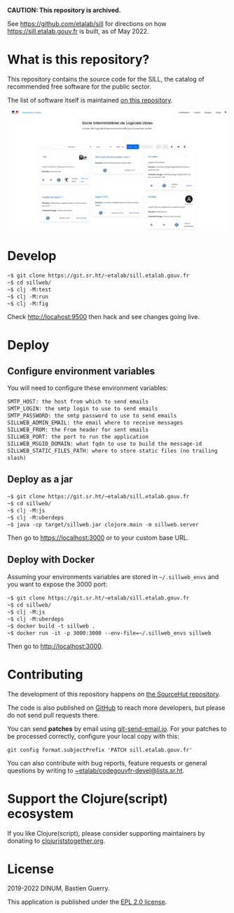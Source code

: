**CAUTION: This repository is archived.**

See <https://github.com/etalab/sill> for directions on how
<https://sill.etalab.gouv.fr> is built, as of May 2022.


# What is this repository?

This repository contains the source code for the SILL, the catalog of
recommended free software for the public sector.

The list of software itself is maintained [on this repository](https://git.sr.ht/~etalab/sill).

![img](sillweb.png)


# Develop

    ~$ git clone https://git.sr.ht/~etalab/sill.etalab.gouv.fr
    ~$ cd sillweb/
    ~$ clj -M:test
    ~$ clj -M:run
    ~$ clj -M:fig

Check <http://locahost:9500> then hack and see changes going live.


# Deploy


## Configure environment variables

You will need to configure these environment variables:

    SMTP_HOST: the host from which to send emails
    SMTP_LOGIN: the smtp login to use to send emails
    SMTP_PASSWORD: the smtp password to use to send emails
    SILLWEB_ADMIN_EMAIL: the email where to receive messages
    SILLWEB_FROM: the From header for sent emails
    SILLWEB_PORT: the port to run the application
    SILLWEB_MSGID_DOMAIN: what fqdn to use to build the message-id
    SILLWEB_STATIC_FILES_PATH: where to store static files (no trailing slash)


## Deploy as a jar

    ~$ git clone https://git.sr.ht/~etalab/sill.etalab.gouv.fr
    ~$ cd sillweb/
    ~$ clj -M:js
    ~$ clj -M:uberdeps
    ~$ java -cp target/sillweb.jar clojure.main -m sillweb.server

Then go to <https://localhost:3000> or to your custom base URL.


## Deploy with Docker

Assuming your environments variables are stored in `~/.sillweb_envs`
and you want to expose the 3000 port:

    ~$ git clone https://git.sr.ht/~etalab/sill.etalab.gouv.fr
    ~$ cd sillweb/
    ~$ clj -M:js
    ~$ clj -M:uberdeps
    ~$ docker build -t sillweb .
    ~$ docker run -it -p 3000:3000 --env-file=~/.sillweb_envs sillweb

Then go to <http://localhost:3000>.


# Contributing

The development of this repository happens on [the SourceHut
repository](https://git.sr.ht/~etalab/sill.etalab.gouv.fr).  

The code is also published on [GitHub](https://github.com/etalab/sill.etalab.gouv.fr) to reach more developers, but
please do not send pull requests there.

You can send **patches** by email using [git-send-email.io](https://git-send-email.io/).  For your
patches to be processed correctly, configure your local copy with
this:

    git config format.subjectPrefix 'PATCH sill.etalab.gouv.fr'

You can also contribute with bug reports, feature requests or general
questions by writing to [~etalab/codegouvfr-devel@lists.sr.ht](mailto:~etalab/codegouvfr-devel@lists.sr.ht).


# Support the Clojure(script) ecosystem

If you like Clojure(script), please consider supporting maintainers by
donating to [clojuriststogether.org](https://www.clojuriststogether.org).


# License

2019-2022 DINUM, Bastien Guerry.

This application is published under the [EPL 2.0 license](LICENSE).

